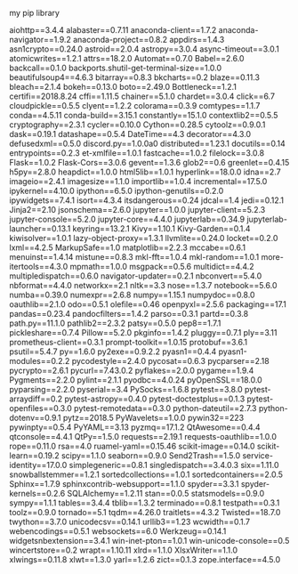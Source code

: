 my pip library

aiohttp==3.4.4
alabaster==0.7.11
anaconda-client==1.7.2
anaconda-navigator==1.9.2
anaconda-project==0.8.2
appdirs==1.4.3
asn1crypto==0.24.0
astroid==2.0.4
astropy==3.0.4
async-timeout==3.0.1
atomicwrites==1.2.1
attrs==18.2.0
Automat==0.7.0
Babel==2.6.0
backcall==0.1.0
backports.shutil-get-terminal-size==1.0.0
beautifulsoup4==4.6.3
bitarray==0.8.3
bkcharts==0.2
blaze==0.11.3
bleach==2.1.4
bokeh==0.13.0
boto==2.49.0
Bottleneck==1.2.1
certifi==2018.8.24
cffi==1.11.5
chainer==5.1.0
chardet==3.0.4
click==6.7
cloudpickle==0.5.5
clyent==1.2.2
colorama==0.3.9
comtypes==1.1.7
conda==4.5.11
conda-build==3.15.1
constantly==15.1.0
contextlib2==0.5.5
cryptography==2.3.1
cycler==0.10.0
Cython==0.28.5
cytoolz==0.9.0.1
dask==0.19.1
datashape==0.5.4
DateTime==4.3
decorator==4.3.0
defusedxml==0.5.0
discord.py==1.0.0a0
distributed==1.23.1
docutils==0.14
entrypoints==0.2.3
et-xmlfile==1.0.1
fastcache==1.0.2
filelock==3.0.8
Flask==1.0.2
Flask-Cors==3.0.6
gevent==1.3.6
glob2==0.6
greenlet==0.4.15
h5py==2.8.0
heapdict==1.0.0
html5lib==1.0.1
hyperlink==18.0.0
idna==2.7
imageio==2.4.1
imagesize==1.1.0
importlib==1.0.4
incremental==17.5.0
ipykernel==4.10.0
ipython==6.5.0
ipython-genutils==0.2.0
ipywidgets==7.4.1
isort==4.3.4
itsdangerous==0.24
jdcal==1.4
jedi==0.12.1
Jinja2==2.10
jsonschema==2.6.0
jupyter==1.0.0
jupyter-client==5.2.3
jupyter-console==5.2.0
jupyter-core==4.4.0
jupyterlab==0.34.9
jupyterlab-launcher==0.13.1
keyring==13.2.1
Kivy==1.10.1
Kivy-Garden==0.1.4
kiwisolver==1.0.1
lazy-object-proxy==1.3.1
llvmlite==0.24.0
locket==0.2.0
lxml==4.2.5
MarkupSafe==1.0
matplotlib==2.2.3
mccabe==0.6.1
menuinst==1.4.14
mistune==0.8.3
mkl-fft==1.0.4
mkl-random==1.0.1
more-itertools==4.3.0
mpmath==1.0.0
msgpack==0.5.6
multidict==4.4.2
multipledispatch==0.6.0
navigator-updater==0.2.1
nbconvert==5.4.0
nbformat==4.4.0
networkx==2.1
nltk==3.3
nose==1.3.7
notebook==5.6.0
numba==0.39.0
numexpr==2.6.8
numpy==1.15.1
numpydoc==0.8.0
oauthlib==2.1.0
odo==0.5.1
olefile==0.46
openpyxl==2.5.6
packaging==17.1
pandas==0.23.4
pandocfilters==1.4.2
parso==0.3.1
partd==0.3.8
path.py==11.1.0
pathlib2==2.3.2
patsy==0.5.0
pep8==1.7.1
pickleshare==0.7.4
Pillow==5.2.0
pkginfo==1.4.2
pluggy==0.7.1
ply==3.11
prometheus-client==0.3.1
prompt-toolkit==1.0.15
protobuf==3.6.1
psutil==5.4.7
py==1.6.0
py2exe==0.9.2.2
pyasn1==0.4.4
pyasn1-modules==0.2.2
pycodestyle==2.4.0
pycosat==0.6.3
pycparser==2.18
pycrypto==2.6.1
pycurl==7.43.0.2
pyflakes==2.0.0
pygame==1.9.4
Pygments==2.2.0
pylint==2.1.1
pyodbc==4.0.24
pyOpenSSL==18.0.0
pyparsing==2.2.0
pyserial==3.4
PySocks==1.6.8
pytest==3.8.0
pytest-arraydiff==0.2
pytest-astropy==0.4.0
pytest-doctestplus==0.1.3
pytest-openfiles==0.3.0
pytest-remotedata==0.3.0
python-dateutil==2.7.3
python-dotenv==0.9.1
pytz==2018.5
PyWavelets==1.0.0
pywin32==223
pywinpty==0.5.4
PyYAML==3.13
pyzmq==17.1.2
QtAwesome==0.4.4
qtconsole==4.4.1
QtPy==1.5.0
requests==2.19.1
requests-oauthlib==1.0.0
rope==0.11.0
rsa==4.0
ruamel-yaml==0.15.46
scikit-image==0.14.0
scikit-learn==0.19.2
scipy==1.1.0
seaborn==0.9.0
Send2Trash==1.5.0
service-identity==17.0.0
simplegeneric==0.8.1
singledispatch==3.4.0.3
six==1.11.0
snowballstemmer==1.2.1
sortedcollections==1.0.1
sortedcontainers==2.0.5
Sphinx==1.7.9
sphinxcontrib-websupport==1.1.0
spyder==3.3.1
spyder-kernels==0.2.6
SQLAlchemy==1.2.11
stan==0.0.5
statsmodels==0.9.0
sympy==1.1.1
tables==3.4.4
tblib==1.3.2
terminado==0.8.1
testpath==0.3.1
toolz==0.9.0
tornado==5.1
tqdm==4.26.0
traitlets==4.3.2
Twisted==18.7.0
twython==3.7.0
unicodecsv==0.14.1
urllib3==1.23
wcwidth==0.1.7
webencodings==0.5.1
websockets==6.0
Werkzeug==0.14.1
widgetsnbextension==3.4.1
win-inet-pton==1.0.1
win-unicode-console==0.5
wincertstore==0.2
wrapt==1.10.11
xlrd==1.1.0
XlsxWriter==1.1.0
xlwings==0.11.8
xlwt==1.3.0
yarl==1.2.6
zict==0.1.3
zope.interface==4.5.0
